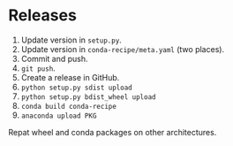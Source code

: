 # Releases

1. Update version in `setup.py`.
1. Update version in `conda-recipe/meta.yaml` (two places).
1. Commit and push.
1. `git push`.
1. Create a release in GitHub.
1. `python setup.py sdist upload`
1. `python setup.py bdist_wheel upload`
1. `conda build conda-recipe`
1. `anaconda upload PKG`

Repat wheel and conda packages on other architectures.
